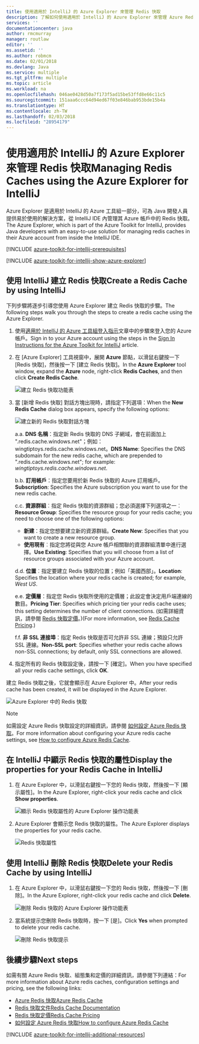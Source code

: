 ```yaml
---
title: 使用適用於 IntelliJ 的 Azure Explorer 來管理 Redis 快取
description: 了解如何使用適用於 IntelliJ 的 Azure Explorer 來管理 Azure Redis 快取。
services: ''
documentationcenter: java
author: rmcmurray
manager: routlaw
editor: ''
ms.assetid: ''
ms.author: robmcm
ms.date: 02/01/2018
ms.devlang: Java
ms.service: multiple
ms.tgt_pltfrm: multiple
ms.topic: article
ms.workload: na
ms.openlocfilehash: 046ae0428d50a7f173f5ad15be53ffd8e66c11c5
ms.sourcegitcommit: 151aaa6ccc64d94ed67f03e846bab953bde15b4a
ms.translationtype: HT
ms.contentlocale: zh-TW
ms.lasthandoff: 02/03/2018
ms.locfileid: "28954179"
---
```

# <a name="managing-redis-caches-using-the-azure-explorer-for-intellij"></a><span data-ttu-id="db622-103">使用適用於 IntelliJ 的 Azure Explorer 來管理 Redis 快取</span><span class="sxs-lookup"><span data-stu-id="db622-103">Managing Redis Caches using the Azure Explorer for IntelliJ</span></span>

<span data-ttu-id="db622-104">Azure Explorer 是適用於 IntelliJ 的 Azure 工具組一部分，可為 Java 開發人員提供易於使用的解決方案，從 IntelliJ IDE 內管理其 Azure 帳戶中的 Redis 快取。</span><span class="sxs-lookup"><span data-stu-id="db622-104">The Azure Explorer, which is part of the Azure Toolkit for IntelliJ, provides Java developers with an easy-to-use solution for managing redis caches in their Azure account from inside the IntelliJ IDE.</span></span>

[!INCLUDE [azure-toolkit-for-intellij-prerequisites](../includes/azure-toolkit-for-intellij-prerequisites.md)]

[!INCLUDE [azure-toolkit-for-intellij-show-azure-explorer](../includes/azure-toolkit-for-intellij-show-azure-explorer.md)]

## <a name="create-a-redis-cache-by-using-intellij"></a><span data-ttu-id="db622-105">使用 IntelliJ 建立 Redis 快取</span><span class="sxs-lookup"><span data-stu-id="db622-105">Create a Redis Cache by using IntelliJ</span></span>

<span data-ttu-id="db622-106">下列步驟將逐步引導您使用 Azure Explorer 建立 Redis 快取的步驟。</span><span class="sxs-lookup"><span data-stu-id="db622-106">The following steps walk you through the steps to create a redis cache using the Azure Explorer.</span></span>

1. <span data-ttu-id="db622-107">使用[適用於 IntelliJ 的 Azure 工具組登入指示]文章中的步驟來登入您的 Azure 帳戶。</span><span class="sxs-lookup"><span data-stu-id="db622-107">Sign in to your Azure account using the steps in the [Sign In Instructions for the Azure Toolkit for IntelliJ] article.</span></span>

1. <span data-ttu-id="db622-108">在 [Azure Explorer] 工具視窗中，展開 **Azure** 節點，以滑鼠右鍵按一下 [Redis 快取]，然後按一下 [建立 Redis 快取]。</span><span class="sxs-lookup"><span data-stu-id="db622-108">In the **Azure Explorer** tool window, expand the **Azure** node, right-click **Redis Caches**, and then click **Create Redis Cache**.</span></span>

   ![建立 Redis 快取功能表][CR01]

1. <span data-ttu-id="db622-110">當 [新增 Redis 快取] 對話方塊出現時，請指定下列選項：</span><span class="sxs-lookup"><span data-stu-id="db622-110">When the **New Redis Cache** dialog box appears, specify the following options:</span></span>

   ![建立新的 Redis 快取對話方塊][CR02]

   <span data-ttu-id="db622-112">a.</span><span class="sxs-lookup"><span data-stu-id="db622-112">a.</span></span> <span data-ttu-id="db622-113">**DNS 名稱**：指定新 Redis 快取的 DNS 子網域，會在前面加上 ".redis.cache.windows.net"；例如：wingtiptoys.redis.cache.windows.net。</span><span class="sxs-lookup"><span data-stu-id="db622-113">**DNS Name**: Specifies the DNS subdomain for the new redis cache, which are prepended to ".redis.cache.windows.net"; for example: *wingtiptoys.redis.cache.windows.net*.</span></span>

   <span data-ttu-id="db622-114">b.</span><span class="sxs-lookup"><span data-stu-id="db622-114">b.</span></span> <span data-ttu-id="db622-115">**訂用帳戶**：指定您要用於新 Redis 快取的 Azure 訂用帳戶。</span><span class="sxs-lookup"><span data-stu-id="db622-115">**Subscription**: Specifies the Azure subscription you want to use for the new redis cache.</span></span>

   <span data-ttu-id="db622-116">c.</span><span class="sxs-lookup"><span data-stu-id="db622-116">c.</span></span> <span data-ttu-id="db622-117">**資源群組**︰指定 Redis 快取的資源群組；您必須選擇下列選項之一︰</span><span class="sxs-lookup"><span data-stu-id="db622-117">**Resource Group**: Specifies the resource group for your redis cache; you need to choose one of the following options:</span></span> 
      * <span data-ttu-id="db622-118">**新建**：指定您想要建立新的資源群組。</span><span class="sxs-lookup"><span data-stu-id="db622-118">**Create New**: Specifies that you want to create a new resource group.</span></span> 
      * <span data-ttu-id="db622-119">**使用現有**︰指定您將從與您 Azure 帳戶相關聯的資源群組清單中進行選擇。</span><span class="sxs-lookup"><span data-stu-id="db622-119">**Use Existing**: Specifies that you will choose from a list of resource groups associated with your Azure account.</span></span> 

   <span data-ttu-id="db622-120">d.</span><span class="sxs-lookup"><span data-stu-id="db622-120">d.</span></span> <span data-ttu-id="db622-121">**位置**︰指定要建立 Redis 快取的位置；例如「美國西部」。</span><span class="sxs-lookup"><span data-stu-id="db622-121">**Location**: Specifies the location where your redis cache is created; for example, *West US*.</span></span>

   <span data-ttu-id="db622-122">e.</span><span class="sxs-lookup"><span data-stu-id="db622-122">e.</span></span> <span data-ttu-id="db622-123">**定價層**：指定您 Redis 快取所使用的定價層；此設定會決定用戶端連線的數目。</span><span class="sxs-lookup"><span data-stu-id="db622-123">**Pricing Tier**: Specifies which pricing tier your redis cache uses; this setting determines the number of client connections.</span></span> <span data-ttu-id="db622-124">(如需詳細資訊，請參閱 [Redis 快取定價]。)</span><span class="sxs-lookup"><span data-stu-id="db622-124">(For more information, see [Redis Cache Pricing].)</span></span>

   <span data-ttu-id="db622-125">f.</span><span class="sxs-lookup"><span data-stu-id="db622-125">f.</span></span> <span data-ttu-id="db622-126">**非 SSL 連接埠**：指定 Redis 快取是否可允許非 SSL 連線；預設只允許 SSL 連線。</span><span class="sxs-lookup"><span data-stu-id="db622-126">**Non-SSL port**: Specifies whether your redis cache allows non-SSL connections; by default, only SSL connections are allowed.</span></span>

1. <span data-ttu-id="db622-127">指定所有的 Redis 快取設定後，請按一下 [確定]。</span><span class="sxs-lookup"><span data-stu-id="db622-127">When you have specified all your redis cache settings, click **OK**.</span></span>

<span data-ttu-id="db622-128">建立 Redis 快取之後，它就會顯示在 Azure Explorer 中。</span><span class="sxs-lookup"><span data-stu-id="db622-128">After your redis cache has been created, it will be displayed in the Azure Explorer.</span></span>

   ![Azure Explorer 中的 Redis 快取][CR03]

> [!NOTE]
>
> <span data-ttu-id="db622-130">如需設定 Azure Redis 快取設定的詳細資訊，請參閱 [如何設定 Azure Redis 快取]。</span><span class="sxs-lookup"><span data-stu-id="db622-130">For more information about configuring your Azure redis cache settings, see [How to configure Azure Redis Cache].</span></span>
>

## <a name="display-the-properties-for-your-redis-cache-in-intellij"></a><span data-ttu-id="db622-131">在 IntelliJ 中顯示 Redis 快取的屬性</span><span class="sxs-lookup"><span data-stu-id="db622-131">Display the properties for your Redis Cache in IntelliJ</span></span>

1. <span data-ttu-id="db622-132">在 Azure Explorer 中，以滑鼠右鍵按一下您的 Redis 快取，然後按一下 [顯示屬性]。</span><span class="sxs-lookup"><span data-stu-id="db622-132">In the Azure Explorer, right-click your redis cache and click **Show properties**.</span></span>

   ![顯示 Redis 快取屬性的 Azure Explorer 操作功能表][SP01]

1. <span data-ttu-id="db622-134">Azure Explorer 會顯示您 Redis 快取的屬性。</span><span class="sxs-lookup"><span data-stu-id="db622-134">The Azure Explorer displays the properties for your redis cache.</span></span>

   ![Redis 快取屬性][SP02]

## <a name="delete-your-redis-cache-by-using-intellij"></a><span data-ttu-id="db622-136">使用 IntelliJ 刪除 Redis 快取</span><span class="sxs-lookup"><span data-stu-id="db622-136">Delete your Redis Cache by using IntelliJ</span></span>

1. <span data-ttu-id="db622-137">在 Azure Explorer 中，以滑鼠右鍵按一下您的 Redis 快取，然後按一下 [刪除]。</span><span class="sxs-lookup"><span data-stu-id="db622-137">In the Azure Explorer, right-click your redis cache and click **Delete**.</span></span>

   ![刪除 Redis 快取的 Azure Explorer 操作功能表][DE01]

1. <span data-ttu-id="db622-139">當系統提示您刪除 Redis 快取時，按一下 [是]。</span><span class="sxs-lookup"><span data-stu-id="db622-139">Click **Yes** when prompted to delete your redis cache.</span></span>

   ![刪除 Redis 快取提示][DE02]

## <a name="next-steps"></a><span data-ttu-id="db622-141">後續步驟</span><span class="sxs-lookup"><span data-stu-id="db622-141">Next steps</span></span>

<span data-ttu-id="db622-142">如需有關 Azure Redis 快取、組態集和定價的詳細資訊，請參閱下列連結：</span><span class="sxs-lookup"><span data-stu-id="db622-142">For more information about Azure redis caches, configuration settings and pricing, see the following links:</span></span>

* <span data-ttu-id="db622-143">[Azure Redis 快取]</span><span class="sxs-lookup"><span data-stu-id="db622-143">[Azure Redis Cache]</span></span>
* <span data-ttu-id="db622-144">[Redis 快取文件]</span><span class="sxs-lookup"><span data-stu-id="db622-144">[Redis Cache Documentation]</span></span>
* <span data-ttu-id="db622-145">[Redis 快取定價]</span><span class="sxs-lookup"><span data-stu-id="db622-145">[Redis Cache Pricing]</span></span>
* <span data-ttu-id="db622-146">[如何設定 Azure Redis 快取]</span><span class="sxs-lookup"><span data-stu-id="db622-146">[How to configure Azure Redis Cache]</span></span>

[!INCLUDE [azure-toolkit-for-intellij-additional-resources](../includes/azure-toolkit-for-intellij-additional-resources.md)]

<!-- URL List -->

[Redis 快取定價]: https://azure.microsoft.com/pricing/details/cache/
[Redis Cache Pricing]: https://azure.microsoft.com/pricing/details/cache/
[Azure Redis 快取]: https://azure.microsoft.com/services/cache/
[Azure Redis Cache]: https://azure.microsoft.com/services/cache/
[Redis 快取文件]: /azure/redis-cache
[Redis Cache Documentation]: /azure/redis-cache
[如何設定 Azure Redis 快取]: /azure/redis-cache/cache-configure
[How to configure Azure Redis Cache]: /azure/redis-cache/cache-configure
[適用於 IntelliJ 的 Azure 工具組登入指示]: ./azure-toolkit-for-intellij-sign-in-instructions.md
[Sign In Instructions for the Azure Toolkit for IntelliJ]: ./azure-toolkit-for-intellij-sign-in-instructions.md

<!-- IMG List -->

[CR01]: media/azure-toolkit-for-intellij-managing-redis-caches-using-azure-explorer/CR01.png
[CR02]: media/azure-toolkit-for-intellij-managing-redis-caches-using-azure-explorer/CR02.png
[CR03]: media/azure-toolkit-for-intellij-managing-redis-caches-using-azure-explorer/CR03.png

[SP01]: media/azure-toolkit-for-intellij-managing-redis-caches-using-azure-explorer/SP01.png
[SP02]: media/azure-toolkit-for-intellij-managing-redis-caches-using-azure-explorer/SP02.png

[DE01]: media/azure-toolkit-for-intellij-managing-redis-caches-using-azure-explorer/DE01.png
[DE02]: media/azure-toolkit-for-intellij-managing-redis-caches-using-azure-explorer/DE02.png
